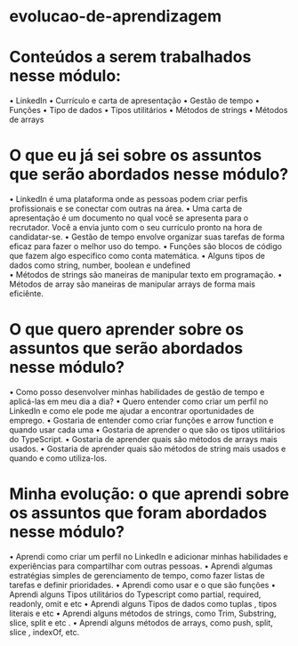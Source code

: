 # evolucao-de-aprendizagem

# Conteúdos a serem trabalhados nesse módulo:

•	LinkedIn
•	Currículo e carta de apresentação
•	Gestão de tempo
•	Funções
•	Tipo de dados 
•	Tipos utilitários 
•	Métodos de strings
•	Métodos de arrays


# O que eu já sei sobre os assuntos que serão abordados nesse módulo?

•	LinkedIn é uma plataforma onde as pessoas podem criar perfis profissionais e se conectar com outras na área.
•	Uma carta de apresentação é um documento no qual você se apresenta para o recrutador. Você a envia junto com o seu currículo pronto na hora de candidatar-se.
•	Gestão de tempo envolve organizar suas tarefas de forma eficaz para fazer o melhor uso do tempo.
•	Funções são blocos de código que fazem algo especifico como conta matemática.
•	Alguns tipos de dados como string, number, boolean e undefined  
•	Métodos de strings são maneiras de manipular texto em programação.
•	Métodos de array são maneiras de manipular arrays de forma mais eficiênte.

# O que quero aprender sobre os assuntos que serão abordados nesse módulo?

•	Como posso desenvolver minhas habilidades de gestão de tempo e aplicá-las em meu dia a dia?
•	Quero entender como criar um perfil no LinkedIn e como ele pode me ajudar a encontrar oportunidades de emprego.
•	Gostaria de entender como criar funções e arrow function e quando usar cada uma
•	Gostaria de aprender o que são os tipos utilitários  do TypeScript.
•	Gostaria de aprender quais são métodos de arrays mais usados.
•	Gostaria de aprender quais são métodos de string mais usados e quando e como utiliza-los.


# Minha evolução: o que aprendi sobre os assuntos que foram abordados nesse módulo?

•	Aprendi como criar um perfil no LinkedIn e adicionar minhas habilidades e experiências para compartilhar com outras pessoas.
•	Aprendi algumas estratégias simples de gerenciamento de tempo, como fazer listas de tarefas e definir prioridades.
•	Aprendi como usar e o que são funções
•	Aprendi alguns Tipos utilitários do Typescript como partial, required, readonly, omit e etc
•	Aprendi alguns Tipos de dados como tuplas , tipos literais e etc 
•	Aprendi alguns métodos de strings, como Trim, Substring, slice, split e etc .
•	Aprendi alguns métodos de arrays, como push, split, slice , indexOf, etc.

